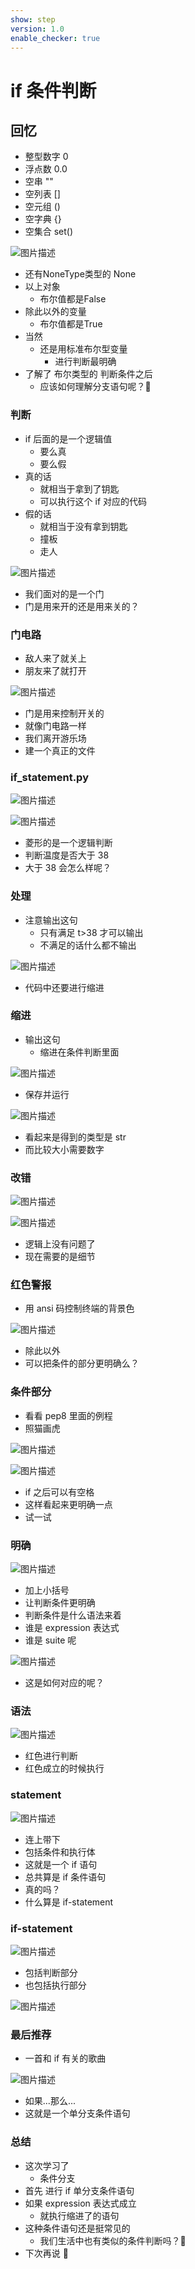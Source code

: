 ```yaml
---
show: step
version: 1.0
enable_checker: true
---
```


# if 条件判断

## 回忆

- 整型数字 0
- 浮点数 0.0
- 空串 ""
- 空列表 []
- 空元组 ()
- 空字典 {}
- 空集合 set()

![图片描述](https://doc.shiyanlou.com/courses/uid1190679-20230216-1676546600212)

- 还有NoneType类型的 None 
- 以上对象
	- 布尔值都是False
- 除此以外的变量
	- 布尔值都是True
- 当然 
	- 还是用标准布尔型变量
		- 进行判断最明确
- 了解了 布尔类型的 判断条件之后
	- 应该如何理解分支语句呢？🤔

### 判断

- if 后面的是一个逻辑值
	- 要么真 
	- 要么假
- 真的话
  - 就相当于拿到了钥匙
  - 可以执行这个 if 对应的代码
- 假的话
  - 就相当于没有拿到钥匙
  - 撞板
  - 走人

![图片描述](https://doc.shiyanlou.com/courses/uid1190679-20210919-1632032653869)

- 我们面对的是一个门
- 门是用来开的还是用来关的？

### 门电路

- 敌人来了就关上
- 朋友来了就打开

![图片描述](https://doc.shiyanlou.com/courses/uid1190679-20220529-1653825853916)

- 门是用来控制开关的
- 就像门电路一样
- 我们离开游乐场
- 建一个真正的文件

### if_statement.py

![图片描述](https://doc.shiyanlou.com/courses/uid1190679-20210907-1631022973230)

![图片描述](https://doc.shiyanlou.com/courses/uid1190679-20210907-1631023136332)

- 菱形的是一个逻辑判断
- 判断温度是否大于 38
- 大于 38 会怎么样呢？

### 处理

- 注意输出这句
	- 只有满足 t>38 才可以输出
	- 不满足的话什么都不输出

![图片描述](https://doc.shiyanlou.com/courses/uid1190679-20210907-1631023194343)

- 代码中还要进行缩进

### 缩进

- 输出这句
	- 缩进在条件判断里面

![图片描述](https://doc.shiyanlou.com/courses/uid1190679-20210907-1631022664227)

- 保存并运行

![图片描述](https://doc.shiyanlou.com/courses/uid1190679-20210907-1631022714747)

- 看起来是得到的类型是 str
- 而比较大小需要数字

### 改错

![图片描述](https://doc.shiyanlou.com/courses/uid1190679-20210907-1631022845363)

![图片描述](https://doc.shiyanlou.com/courses/uid1190679-20210907-1631022823661)

- 逻辑上没有问题了
- 现在需要的是细节

### 红色警报

- 用 ansi 码控制终端的背景色

![图片描述](https://doc.shiyanlou.com/courses/uid1190679-20210907-1631023345753)

- 除此以外
- 可以把条件的部分更明确么？

### 条件部分

- 看看 pep8 里面的例程
- 照猫画虎

![图片描述](https://doc.shiyanlou.com/courses/uid1190679-20210907-1631023482488)

![图片描述](https://doc.shiyanlou.com/courses/uid1190679-20210907-1631023527797)

- if 之后可以有空格
- 这样看起来更明确一点
- 试一试

### 明确

![图片描述](https://doc.shiyanlou.com/courses/uid1190679-20210907-1631023617983)

- 加上小括号
- 让判断条件更明确
- 判断条件是什么语法来着
- 谁是 expression 表达式
- 谁是 suite 呢

![图片描述](https://doc.shiyanlou.com/courses/uid1190679-20210907-1631021994224)

- 这是如何对应的呢？

### 语法

![图片描述](https://doc.shiyanlou.com/courses/uid1190679-20210907-1631024347547)

- 红色进行判断
- 红色成立的时候执行

### statement

![图片描述](https://doc.shiyanlou.com/courses/uid1190679-20210907-1631024518969)

- 连上带下
- 包括条件和执行体
- 这就是一个 if 语句
- 总共算是 if 条件语句
- 真的吗？
- 什么算是 if-statement

### if-statement

![图片描述](https://doc.shiyanlou.com/courses/uid1190679-20210908-1631063796097)

- 包括判断部分
- 也包括执行部分

![图片描述](https://doc.shiyanlou.com/courses/uid1190679-20210907-1631024571404)



### 最后推荐

- 一首和 if 有关的歌曲

![图片描述](https://doc.shiyanlou.com/courses/uid1190679-20210907-1631024478292)
 
- 如果...那么...
- 这就是一个单分支条件语句


### 总结

- 这次学习了
	- 条件分支
- 首先 进行 if 单分支条件语句
- 如果 expression 表达式成立
	- 就执行缩进了的语句
- 这种条件语句还是挺常见的
	- 我们生活中也有类似的条件判断吗？🤔
- 下次再说 👋